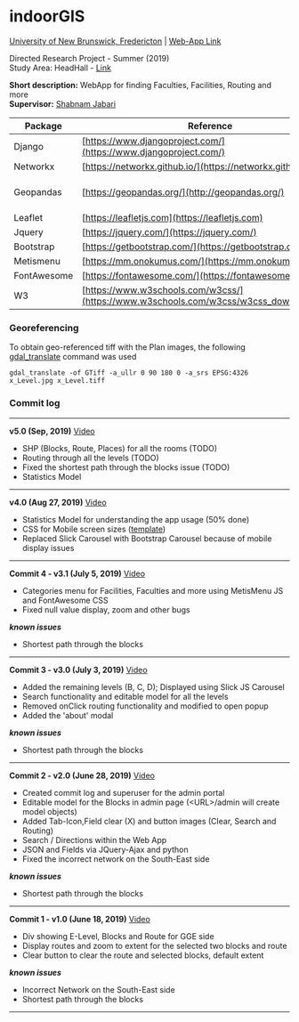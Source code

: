 # indoorGIS

[University of New Brunswick, Fredericton](https://www.unb.ca/) | [Web-App Link](https://indoorgis.pythonanywhere.com/)

Directed Research Project - Summer (2019) <br />
Study Area: HeadHall - [Link](https://www.google.com/maps/place/Head+Hall,+NB-1,+Fredericton,+NB/@45.9496034,-66.6424096,18.75z/data=!4m5!3m4!1s0x4ca4220f063c4685:0xd90a16a19db56df7!8m2!3d45.949433!4d-66.6421681 "View in Google Maps")

**Short description:** WebApp for finding Faculties, Facilities, Routing and more <br />
**Supervisor:** [Shabnam Jabari](https://www.unb.ca/faculty-staff/directory/engineering-geomatics/jabari-shabnam.html)


| Package     | Reference                                                                               | Version                |
| ----------- | --------------------------------------------------------------------------------------- | ---------------------- |
| Django      | [https://www.djangoproject.com/](https://www.djangoproject.com/)                        | 2.1                    |
| Networkx    | [https://networkx.github.io/](https://networkx.github.io/)                              | 2.1                    |
| Geopandas   | [https://geopandas.org/](http://geopandas.org/)                                         | 0.5.0 (pandas: 0.24.2) |
| Leaflet     | [https://leafletjs.com](https://leafletjs.com)                                          | 1.5.1                  |
| Jquery      | [https://jquery.com/](https://jquery.com/)                                              | 3.3.1                  |
| Bootstrap   | [https://getbootstrap.com/](https://getbootstrap.com/)                                  | 3.3.7                  |
| Metismenu   | [https://mm.onokumus.com/](https://mm.onokumus.com/)                                    | 3.0.4                  |
| FontAwesome | [https://fontawesome.com/](https://fontawesome.com/)                                    | 5.9.0                  |
| W3          | [https://www.w3schools.com/w3css/](https://www.w3schools.com/w3css/w3css_downloads.asp) | 4.13                   |

### Georeferencing
To obtain geo-referenced tiff with the Plan images, the following [gdal_translate](https://gdal.org/programs/gdal_translate.html) command was used
```console
gdal_translate -of GTiff -a_ullr 0 90 180 0 -a_srs EPSG:4326 x_Level.jpg x_Level.tiff
```

### Commit log
***

**v5.0 (Sep, 2019)** [Video](https://raw.githubusercontent.com/VaasuDevanS/indoorGIS/master/log/HeadHall/IndoorGIS-v5.0.mp4)
* SHP (Blocks, Route, Places) for all the rooms (TODO)
* Routing through all the levels (TODO)
* Fixed the shortest path through the blocks issue (TODO)
* Statistics Model

***

**v4.0 (Aug 27, 2019)** [Video](https://raw.githubusercontent.com/VaasuDevanS/indoorGIS/master/log/HeadHall/IndoorGIS-Mobile.mp4)
* Statistics Model for understanding the app usage (50% done)
* CSS for Mobile screen sizes ([template](https://www.w3schools.com/w3css/tryit.asp?filename=tryw3css_examples_home2))
* Replaced Slick Carousel with Bootstrap Carousel because of mobile display issues

***

**Commit 4 - v3.1 (July 5, 2019)** [Video](https://raw.githubusercontent.com/VaasuDevanS/indoorGIS/master/log/HeadHall/IndoorGIS-v3.1.mp4)
* Categories menu for Facilities, Faculties and more using MetisMenu JS and FontAwesome CSS
* Fixed null value display, zoom and other bugs

***known issues***
* Shortest path through the blocks

***

**Commit 3 - v3.0 (July 3, 2019)** [Video](https://raw.githubusercontent.com/VaasuDevanS/indoorGIS/master/log/HeadHall/IndoorGIS-v3.0.mp4)
* Added the remaining levels (B, C, D); Displayed using Slick JS Carousel
* Search functionality and editable model for all the levels
* Removed onClick routing functionality and modified to open popup
* Added the 'about' modal

***known issues***
* Shortest path through the blocks

***

**Commit 2 - v2.0 (June 28, 2019)** [Video](https://raw.githubusercontent.com/VaasuDevanS/indoorGIS/master/log/HeadHall/IndoorGIS-v2.0.mp4)
* Created commit log and superuser for the admin portal
* Editable model for the Blocks in admin page (\<URL>/admin will create model objects)
* Added Tab-Icon,Field clear (X) and button images (Clear, Search and Routing)
* Search / Directions within the Web App
* JSON and Fields via JQuery-Ajax and python
* Fixed the incorrect network on the South-East side

***known issues***
* Shortest path through the blocks

***

**Commit 1 - v1.0 (June 18, 2019)** [Video](https://raw.githubusercontent.com/VaasuDevanS/indoorGIS/master/log/HeadHall/IndoorGIS-v1.0.mp4)

* Div showing E-Level, Blocks and Route for GGE side
* Display routes and zoom to extent for the selected two blocks and route
* Clear button to clear the route and selected blocks, default extent

***known issues***
* Incorrect Network on the South-East side
* Shortest path through the blocks

***